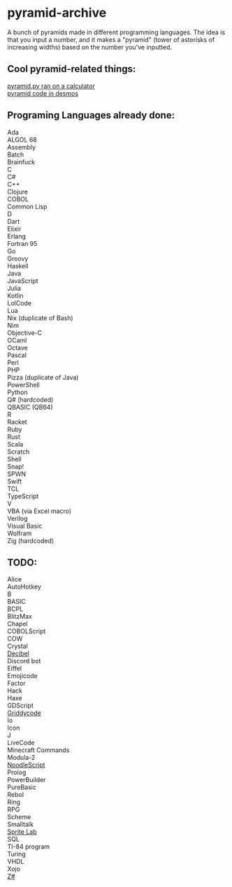 # pyramid-archive
A bunch of pyramids made in different programming languages. The idea is that you input a number, and it makes a "pyramid" (tower of asterisks of increasing widths) based on the number you've inputted.

## Cool pyramid-related things:
[pyramid.py ran on a calculator](https://youtu.be/JQqT5u8wZeE)  
[pyramid code in desmos](https://www.desmos.com/calculator/grods4qbsy)

## Programing Languages already done:
Ada  
ALGOL 68  
Assembly  
Batch  
Brainfuck  
C  
C#  
C++  
Clojure  
COBOL  
Common Lisp  
D  
Dart  
Elixir  
Erlang  
Fortran 95  
Go  
Groovy  
Haskell  
Java  
JavaScript  
Julia  
Kotlin  
LolCode  
Lua  
Nix (duplicate of Bash)  
Nim  
Objective-C  
OCaml  
Octave  
Pascal  
Perl  
PHP  
Pizza (duplicate of Java)  
PowerShell  
Python  
Q# (hardcoded)  
QBASIC (QB64)  
R  
Racket  
Ruby  
Rust  
Scala  
Scratch  
Shell  
Snap!  
SPWN  
Swift  
TCL  
TypeScript  
V  
VBA (via Excel macro)  
Verilog  
Visual Basic  
Wolfram  
Zig (hardcoded)  

## TODO:
Alice  
AutoHotkey  
B  
BASIC  
BCPL  
BlitzMax  
Chapel  
COBOLScript  
COW  
Crystal  
[Decibel](https://github.com/DaemonNillia/Decibel)  
Discord bot  
Eiffel  
Emojicode  
Factor  
Hack  
Haxe  
GDScript  
[Griddycode](https://github.com/face-hh/griddycode)   
Io  
Icon  
J  
LiveCode  
Minecraft Commands  
Modula-2  
[NoodleScript](https://github.com/OfficialCodeNoodles/NoodleScript)  
Prolog  
PowerBuilder  
PureBasic  
Rebol  
Ring  
RPG  
Scheme  
Smalltalk  
[Sprite Lab](https://code.org/en-US/tools/sprite-lab)  
SQL  
TI-84 program  
Turing  
VHDL  
Xojo  
[Z#](https://github.com/sam-astro/Z-Sharp)  

